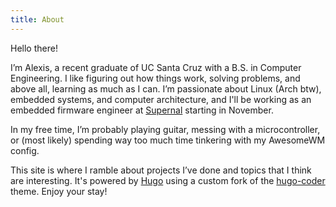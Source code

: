 ```yaml
---
title: About
---
```


Hello there!

I’m Alexis, a recent graduate of UC Santa Cruz with a B.S. in Computer Engineering. I like figuring out how things work, solving problems, and above all, learning as much as I can. I’m passionate about Linux (Arch btw), embedded systems, and computer architecture, and I'll be working as an embedded firmware engineer at [Supernal](https://supernal.aero/) starting in November.

In my free time, I’m probably playing guitar, messing with a microcontroller, or (most likely) spending way too much time tinkering with my AwesomeWM config.

This site is where I ramble about projects I’ve done and topics that I think are interesting. It's powered by [Hugo](https://gohugo.io/) using a custom fork of the [hugo-coder](https://github.com/luizdepra/hugo-coder) theme. Enjoy your stay!
